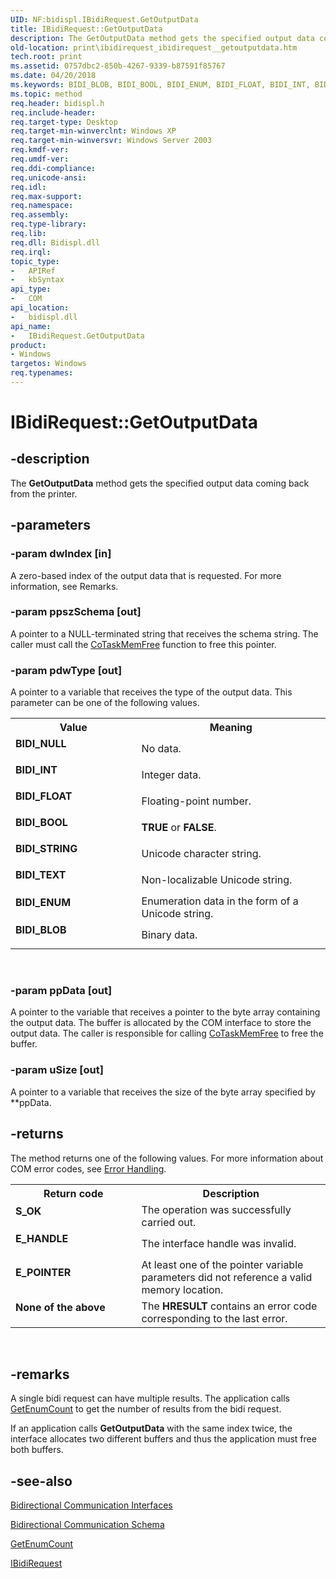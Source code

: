 ```yaml
---
UID: NF:bidispl.IBidiRequest.GetOutputData
title: IBidiRequest::GetOutputData
description: The GetOutputData method gets the specified output data coming back from the printer.
old-location: print\ibidirequest_ibidirequest__getoutputdata.htm
tech.root: print
ms.assetid: 0757dbc2-850b-4267-9339-b87591f85767
ms.date: 04/20/2018
ms.keywords: BIDI_BLOB, BIDI_BOOL, BIDI_ENUM, BIDI_FLOAT, BIDI_INT, BIDI_NULL, BIDI_STRING, BIDI_TEXT, GetOutputData, GetOutputData method [Print Devices], GetOutputData method [Print Devices],IBidiRequest interface, IBidiRequest interface [Print Devices],GetOutputData method, IBidiRequest.GetOutputData, IBidiRequest::GetOutputData, _win32_IBidiRequest_GetOutputData, bidispl/IBidiRequest::GetOutputData, gdi.ibidirequest_ibidirequest__getoutputdata, print.ibidirequest_ibidirequest__getoutputdata
ms.topic: method
req.header: bidispl.h
req.include-header: 
req.target-type: Desktop
req.target-min-winverclnt: Windows XP
req.target-min-winversvr: Windows Server 2003
req.kmdf-ver: 
req.umdf-ver: 
req.ddi-compliance: 
req.unicode-ansi: 
req.idl: 
req.max-support: 
req.namespace: 
req.assembly: 
req.type-library: 
req.lib: 
req.dll: Bidispl.dll
req.irql: 
topic_type:
-	APIRef
-	kbSyntax
api_type:
-	COM
api_location:
-	bidispl.dll
api_name:
-	IBidiRequest.GetOutputData
product:
- Windows
targetos: Windows
req.typenames: 
---
```


# IBidiRequest::GetOutputData


## -description


The <b>GetOutputData</b> method gets the specified output data coming back from the printer.


## -parameters




### -param dwIndex [in]

A zero-based index of the output data that is requested. For more information, see Remarks.


### -param ppszSchema [out]

A pointer to a NULL-terminated string that receives the schema string. The caller must call the <a href="https://msdn.microsoft.com/library/windows/desktop/ms680722">CoTaskMemFree</a> function to free this pointer.


### -param pdwType [out]

A pointer to a variable that receives the type of the output data. This parameter can be one of the following values.

<table>
<tr>
<th>Value</th>
<th>Meaning</th>
</tr>
<tr>
<td width="40%"><a id="BIDI_NULL"></a><a id="bidi_null"></a><dl>
<dt><b>BIDI_NULL</b></dt>
</dl>
</td>
<td width="60%">
No data.

</td>
</tr>
<tr>
<td width="40%"><a id="BIDI_INT"></a><a id="bidi_int"></a><dl>
<dt><b>BIDI_INT</b></dt>
</dl>
</td>
<td width="60%">
Integer data.

</td>
</tr>
<tr>
<td width="40%"><a id="BIDI_FLOAT"></a><a id="bidi_float"></a><dl>
<dt><b>BIDI_FLOAT</b></dt>
</dl>
</td>
<td width="60%">
Floating-point number.

</td>
</tr>
<tr>
<td width="40%"><a id="BIDI_BOOL"></a><a id="bidi_bool"></a><dl>
<dt><b>BIDI_BOOL</b></dt>
</dl>
</td>
<td width="60%">
<b>TRUE</b> or <b>FALSE</b>.

</td>
</tr>
<tr>
<td width="40%"><a id="BIDI_STRING"></a><a id="bidi_string"></a><dl>
<dt><b>BIDI_STRING</b></dt>
</dl>
</td>
<td width="60%">
Unicode character string.

</td>
</tr>
<tr>
<td width="40%"><a id="BIDI_TEXT"></a><a id="bidi_text"></a><dl>
<dt><b>BIDI_TEXT</b></dt>
</dl>
</td>
<td width="60%">
Non-localizable Unicode string.

</td>
</tr>
<tr>
<td width="40%"><a id="BIDI_ENUM"></a><a id="bidi_enum"></a><dl>
<dt><b>BIDI_ENUM</b></dt>
</dl>
</td>
<td width="60%">
Enumeration data in the form of a Unicode string.

</td>
</tr>
<tr>
<td width="40%"><a id="BIDI_BLOB"></a><a id="bidi_blob"></a><dl>
<dt><b>BIDI_BLOB</b></dt>
</dl>
</td>
<td width="60%">
Binary data.

</td>
</tr>
</table>
 


### -param ppData [out]

A pointer to the variable that receives a pointer to the byte array containing the output data. The buffer is allocated by the COM interface to store the output data. The caller is responsible for calling <a href="https://msdn.microsoft.com/library/windows/desktop/ms680722">CoTaskMemFree</a> to free the buffer.


### -param uSize [out]

A pointer to a variable that receives the size of the byte array specified by **ppData.


## -returns



The method returns one of the following values. For more information about COM error codes, see <a href="https://msdn.microsoft.com/library/windows/hardware/ff544310">Error Handling</a>.

<table>
<tr>
<th>Return code</th>
<th>Description</th>
</tr>
<tr>
<td width="40%">
<dl>
<dt><b>S_OK</b></dt>
</dl>
</td>
<td width="60%">
The operation was successfully carried out.

</td>
</tr>
<tr>
<td width="40%">
<dl>
<dt><b>E_HANDLE</b></dt>
</dl>
</td>
<td width="60%">
The interface handle was invalid.

</td>
</tr>
<tr>
<td width="40%">
<dl>
<dt><b>E_POINTER</b></dt>
</dl>
</td>
<td width="60%">
At least one of the pointer variable parameters did not reference a valid memory location.

</td>
</tr>
<tr>
<td width="40%">
<dl>
<dt><b>None of the above</b></dt>
</dl>
</td>
<td width="60%">
The <b>HRESULT</b> contains an error code corresponding to the last error.

</td>
</tr>
</table>
 




## -remarks



A single bidi request can have multiple results. The application calls <a href="https://msdn.microsoft.com/4c857ff4-02c1-487b-bdb0-44d62a4cf4a1">GetEnumCount</a> to get the number of results from the bidi request.

If an application calls <b>GetOutputData</b> with the same index twice, the interface allocates two different buffers and thus the application must free both buffers.




## -see-also




<a href="https://msdn.microsoft.com/library/windows/hardware/ff545163">Bidirectional Communication Interfaces</a>



<a href="https://msdn.microsoft.com/b15b1aff-623e-4159-ab0f-ce386a1377eb">Bidirectional Communication Schema</a>



<a href="https://msdn.microsoft.com/4c857ff4-02c1-487b-bdb0-44d62a4cf4a1">GetEnumCount</a>



<a href="https://msdn.microsoft.com/library/windows/hardware/dd144969">IBidiRequest</a>
 

 


